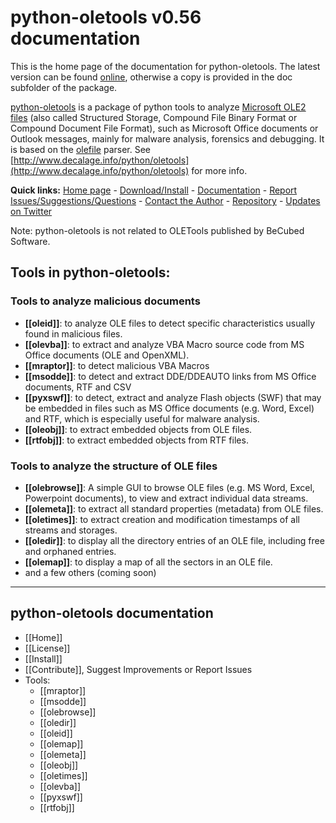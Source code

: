 python-oletools v0.56 documentation
===================================

This is the home page of the documentation for python-oletools. The latest version can be found 
[online](https://github.com/decalage2/oletools/wiki), otherwise a copy is provided in the doc subfolder of the package.

[python-oletools](http://www.decalage.info/python/oletools) is a package of python tools to analyze 
[Microsoft OLE2 files](http://en.wikipedia.org/wiki/Compound_File_Binary_Format)
(also called Structured Storage, Compound File Binary Format or Compound Document File Format), 
such as Microsoft Office documents or Outlook messages, mainly for malware analysis, forensics and debugging. 
It is based on the [olefile](http://www.decalage.info/olefile) parser. 
See [http://www.decalage.info/python/oletools](http://www.decalage.info/python/oletools) for more info.  

**Quick links:**
[Home page](http://www.decalage.info/python/oletools) -
[Download/Install](https://github.com/decalage2/oletools/wiki/Install) -
[Documentation](https://github.com/decalage2/oletools/wiki) -
[Report Issues/Suggestions/Questions](https://github.com/decalage2/oletools/issues) -
[Contact the Author](http://decalage.info/contact) -
[Repository](https://github.com/decalage2/oletools) -
[Updates on Twitter](https://twitter.com/decalage2)

Note: python-oletools is not related to OLETools published by BeCubed Software.

Tools in python-oletools:
-------------------------

### Tools to analyze malicious documents

- **[[oleid]]**: to analyze OLE files to detect specific characteristics usually found in malicious files.
- **[[olevba]]**: to extract and analyze VBA Macro source code from MS Office documents (OLE and OpenXML).
- **[[mraptor]]**: to detect malicious VBA Macros
- **[[msodde]]**: to detect and extract DDE/DDEAUTO links from MS Office documents, RTF and CSV
- **[[pyxswf]]**: to detect, extract and analyze Flash objects (SWF) that may
  be embedded in files such as MS Office documents (e.g. Word, Excel) and RTF,
  which is especially useful for malware analysis.
- **[[oleobj]]**: to extract embedded objects from OLE files.
- **[[rtfobj]]**: to extract embedded objects from RTF files.

### Tools to analyze the structure of OLE files 

- **[[olebrowse]]**: A simple GUI to browse OLE files (e.g. MS Word, Excel, Powerpoint documents), to
  view and extract individual data streams.
- **[[olemeta]]**: to extract all standard properties (metadata) from OLE files.
- **[[oletimes]]**: to extract creation and modification timestamps of all streams and storages.
- **[[oledir]]**: to display all the directory entries of an OLE file, including free and orphaned entries.
- **[[olemap]]**: to display a map of all the sectors in an OLE file.
- and a few others (coming soon)

--------------------------------------------------------------------------

python-oletools documentation
-----------------------------

- [[Home]]
- [[License]]
- [[Install]]
- [[Contribute]], Suggest Improvements or Report Issues
- Tools:
	- [[mraptor]]
	- [[msodde]]
	- [[olebrowse]]
	- [[oledir]]
	- [[oleid]]
	- [[olemap]]
	- [[olemeta]]
	- [[oleobj]]
	- [[oletimes]]
	- [[olevba]]
	- [[pyxswf]]
	- [[rtfobj]]

